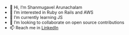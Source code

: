 - 👋 Hi, I’m Shanmugavel Arunachalam
- 👀 I’m interested in Ruby on Rails and AWS
- 🌱 I’m currently learning JS
- 💞️ I’m looking to collaborate on open source contributions
- 📫 Reach me in [LinkedIn]( https://www.linkedin.com/in/iashanmugavel/)

<!---
iashanmugavel/iashanmugavel is a ✨ special ✨ repository because its `README.md` (this file) appears on your GitHub profile.
You can click the Preview link to take a look at your changes.
--->
